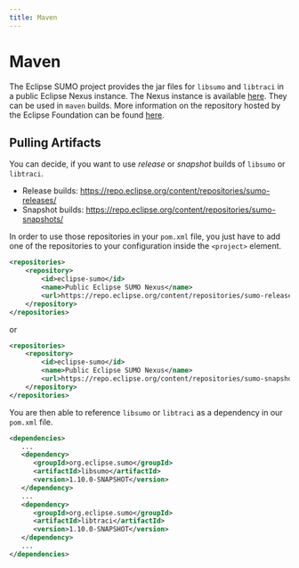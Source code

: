 ```yaml
---
title: Maven
---
```


# Maven

The Eclipse SUMO project provides the jar files for `libsumo` and `libtraci` in a public Eclipse Nexus instance.
The Nexus instance is available [here](https://repo.eclipse.org). They can be used in `maven` builds.
More information on the repository hosted by the Eclipse Foundation can be found [here](https://wiki.eclipse.org/Services/Nexus).

## Pulling Artifacts

You can decide, if you want to use *release* or *snapshot* builds of `libsumo` or `libtraci`.

 - Release builds: https://repo.eclipse.org/content/repositories/sumo-releases/
 - Snapshot builds: https://repo.eclipse.org/content/repositories/sumo-snapshots/

In order to use those repositories in your `pom.xml` file, you just have to add one of the repositories to your configuration inside the `<project>` element.

```xml
<repositories>
    <repository>
        <id>eclipse-sumo</id>
        <name>Public Eclipse SUMO Nexus</name>
        <url>https://repo.eclipse.org/content/repositories/sumo-releases/</url>
    </repository>
</repositories>
```
or
```xml
<repositories>
    <repository>
        <id>eclipse-sumo</id>
        <name>Public Eclipse SUMO Nexus</name>
        <url>https://repo.eclipse.org/content/repositories/sumo-snapshots/</url>
    </repository>
</repositories>
```
You are then able to reference `libsumo` or `libtraci` as a dependency in our `pom.xml` file.
```xml
<dependencies>
   ...
   <dependency>
      <groupId>org.eclipse.sumo</groupId>
      <artifactId>libsumo</artifactId>
      <version>1.10.0-SNAPSHOT</version>
   </dependency>
   ...
   <dependency>
      <groupId>org.eclipse.sumo</groupId>
      <artifactId>libtraci</artifactId>
      <version>1.10.0-SNAPSHOT</version>
   </dependency>
   ...
</dependencies>
```
